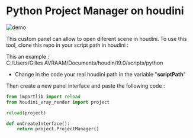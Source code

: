 # Python Project Manager on houdini

![demo](/preview/preview.gif)

This custom panel can allow to open diferent scene in houdini.
To use this tool, clone this repo in your script path in houdini :

This an example :  
C:/Users/Gilles AVRAAM/Documents/houdini19.0/scripts/python

* Change in the code your real houdini path in the variable "**scriptPath**"

Then create a new panel interface and paste the following code :

```python
from importlib import reload
from houdini_vray_render import project

reload(project)

def onCreateInterface():
    return project.ProjectManager()
```